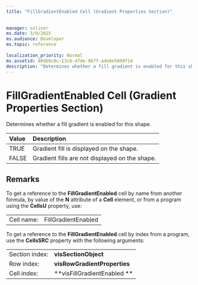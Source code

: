 ```yaml
---
title: "FillGradientEnabled Cell (Gradient Properties Section)"
 
 
manager: soliver
ms.date: 3/9/2015
ms.audience: Developer
ms.topic: reference
 
localization_priority: Normal
ms.assetid: 80db9c0c-13c6-47de-967f-ade6e5899f14
description: "Determines whether a fill gradient is enabled for this shape."
---
```


# FillGradientEnabled Cell (Gradient Properties Section)

Determines whether a fill gradient is enabled for this shape. 
  
|**Value**|**Description**|
|:-----|:-----|
|TRUE  <br/> |Gradient fill is displayed on the shape.  <br/> |
|FALSE  <br/> |Gradient fills are not displayed on the shape.  <br/> |
   
## Remarks

To get a reference to the **FillGradientEnabled** cell by name from another formula, by value of the **N** attribute of a **Cell** element, or from a program using the **CellsU** property, use: 
  
|||
|:-----|:-----|
| Cell name:  <br/> | FillGradientEnabled  <br/> |
   
To get a reference to the **FillGradientEnabled** cell by index from a program, use the **CellsSRC** property with the following arguments: 
  
|||
|:-----|:-----|
| Section index:  <br/> |**visSectionObject** <br/> |
| Row index:  <br/> |**visRowGradientProperties** <br/> |
| Cell index:  <br/> |**visFillGradientEnabled ** <br/> |
   

